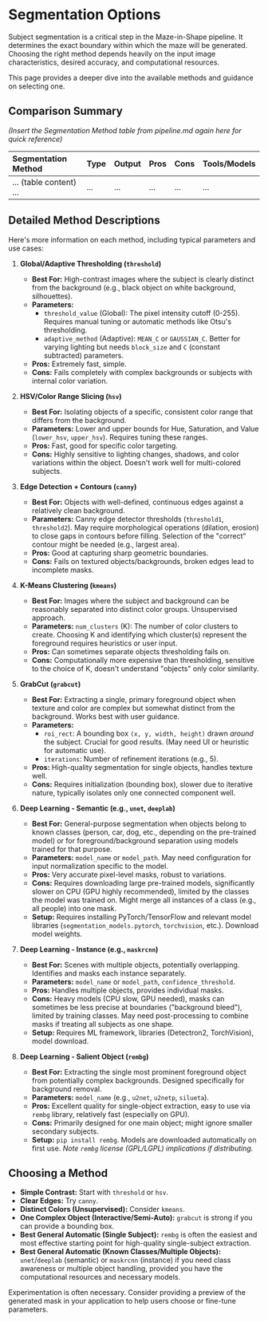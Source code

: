 # Segmentation Options

Subject segmentation is a critical step in the Maze-in-Shape pipeline. It determines the exact boundary within which the maze will be generated. Choosing the right method depends heavily on the input image characteristics, desired accuracy, and computational resources.

This page provides a deeper dive into the available methods and guidance on selecting one.

## Comparison Summary

*(Insert the Segmentation Method table from pipeline.md again here for quick reference)*

| Segmentation Method         | Type             | Output             | Pros                                                                            | Cons                                                                                    | Tools/Models                                       |
| :-------------------------- | :--------------- | :----------------- | :------------------------------------------------------------------------------ | :-------------------------------------------------------------------------------------- | :------------------------------------------------- |
| ... (table content) ...     | ...              | ...                | ...                                                                             | ...                                                                                     | ...                                                |

## Detailed Method Descriptions

Here's more information on each method, including typical parameters and use cases:

1.  **Global/Adaptive Thresholding (`threshold`)**
    *   **Best For:** High-contrast images where the subject is clearly distinct from the background (e.g., black object on white background, silhouettes).
    *   **Parameters:**
        *   `threshold_value` (Global): The pixel intensity cutoff (0-255). Requires manual tuning or automatic methods like Otsu's thresholding.
        *   `adaptive_method` (Adaptive): `MEAN_C` or `GAUSSIAN_C`. Better for varying lighting but needs `block_size` and `C` (constant subtracted) parameters.
    *   **Pros:** Extremely fast, simple.
    *   **Cons:** Fails completely with complex backgrounds or subjects with internal color variation.

2.  **HSV/Color Range Slicing (`hsv`)**
    *   **Best For:** Isolating objects of a specific, consistent color range that differs from the background.
    *   **Parameters:** Lower and upper bounds for Hue, Saturation, and Value (`lower_hsv`, `upper_hsv`). Requires tuning these ranges.
    *   **Pros:** Fast, good for specific color targeting.
    *   **Cons:** Highly sensitive to lighting changes, shadows, and color variations within the object. Doesn't work well for multi-colored subjects.

3.  **Edge Detection + Contours (`canny`)**
    *   **Best For:** Objects with well-defined, continuous edges against a relatively clean background.
    *   **Parameters:** Canny edge detector thresholds (`threshold1`, `threshold2`). May require morphological operations (dilation, erosion) to close gaps in contours before filling. Selection of the "correct" contour might be needed (e.g., largest area).
    *   **Pros:** Good at capturing sharp geometric boundaries.
    *   **Cons:** Fails on textured objects/backgrounds, broken edges lead to incomplete masks.

4.  **K-Means Clustering (`kmeans`)**
    *   **Best For:** Images where the subject and background can be reasonably separated into distinct color groups. Unsupervised approach.
    *   **Parameters:** `num_clusters` (K): The number of color clusters to create. Choosing K and identifying which cluster(s) represent the foreground requires heuristics or user input.
    *   **Pros:** Can sometimes separate objects thresholding fails on.
    *   **Cons:** Computationally more expensive than thresholding, sensitive to the choice of K, doesn't understand "objects" only color similarity.

5.  **GrabCut (`grabcut`)**
    *   **Best For:** Extracting a single, primary foreground object when texture and color are complex but somewhat distinct from the background. Works best with user guidance.
    *   **Parameters:**
        *   `roi_rect`: A bounding box `(x, y, width, height)` drawn *around* the subject. Crucial for good results. (May need UI or heuristic for automatic use).
        *   `iterations`: Number of refinement iterations (e.g., 5).
    *   **Pros:** High-quality segmentation for single objects, handles texture well.
    *   **Cons:** Requires initialization (bounding box), slower due to iterative nature, typically isolates only one connected component well.

6.  **Deep Learning - Semantic (e.g., `unet`, `deeplab`)**
    *   **Best For:** General-purpose segmentation when objects belong to known classes (person, car, dog, etc., depending on the pre-trained model) or for foreground/background separation using models trained for that purpose.
    *   **Parameters:** `model_name` or `model_path`. May need configuration for input normalization specific to the model.
    *   **Pros:** Very accurate pixel-level masks, robust to variations.
    *   **Cons:** Requires downloading large pre-trained models, significantly slower on CPU (GPU highly recommended), limited by the classes the model was trained on. Might merge all instances of a class (e.g., all people) into one mask.
    *   **Setup:** Requires installing PyTorch/TensorFlow and relevant model libraries (`segmentation_models.pytorch`, `torchvision`, etc.). Download model weights.

7.  **Deep Learning - Instance (e.g., `maskrcnn`)**
    *   **Best For:** Scenes with multiple objects, potentially overlapping. Identifies and masks each instance separately.
    *   **Parameters:** `model_name` or `model_path`, `confidence_threshold`.
    *   **Pros:** Handles multiple objects, provides individual masks.
    *   **Cons:** Heavy models (CPU slow, GPU needed), masks can sometimes be less precise at boundaries ("background bleed"), limited by training classes. May need post-processing to combine masks if treating all subjects as one shape.
    *   **Setup:** Requires ML framework, libraries (Detectron2, TorchVision), model download.

8.  **Deep Learning - Salient Object (`rembg`)**
    *   **Best For:** Extracting the single most prominent foreground object from potentially complex backgrounds. Designed specifically for background removal.
    *   **Parameters:** `model_name` (e.g., `u2net`, `u2netp`, `silueta`).
    *   **Pros:** Excellent quality for single-object extraction, easy to use via `rembg` library, relatively fast (especially on GPU).
    *   **Cons:** Primarily designed for one main object; might ignore smaller secondary subjects.
    *   **Setup:** `pip install rembg`. Models are downloaded automatically on first use. *Note `rembg` license (GPL/LGPL) implications if distributing.*

## Choosing a Method

*   **Simple Contrast:** Start with `threshold` or `hsv`.
*   **Clear Edges:** Try `canny`.
*   **Distinct Colors (Unsupervised):** Consider `kmeans`.
*   **One Complex Object (Interactive/Semi-Auto):** `grabcut` is strong if you can provide a bounding box.
*   **Best General Automatic (Single Subject):** `rembg` is often the easiest and most effective starting point for high-quality single-subject extraction.
*   **Best General Automatic (Known Classes/Multiple Objects):** `unet`/`deeplab` (semantic) or `maskrcnn` (instance) if you need class awareness or multiple object handling, provided you have the computational resources and necessary models.

Experimentation is often necessary. Consider providing a preview of the generated mask in your application to help users choose or fine-tune parameters.